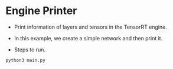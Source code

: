 # Engine Printer

+ Print information of layers and tensors in the TensorRT engine.

+ In this example, we create a simple network and then print it.

+ Steps to run.

```bash
python3 main.py
```
